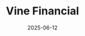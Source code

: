 ---  
layout: startup_page  
title: "Vine Financial"  
id: "vinefin.com"  
permalink: "/vinefinancialvinefin.com06122025/"  
website: "https://www.vinefin.com/"  
funding_round: "Seed"  
funding_amount: ""  
investors: "Bankers Helping Bankers Fund (Neeraj Vohra), Zahid Afzal, George Kelley, Blake Paulson, Terry Ammons, Marco Bernasconi, Joe Gomez, Jeff Harper, Brandon Kunz, Ralph Marcucilli, Tom Shen"  
about: "Vine Financial is a commercial lending accelerator designed for banks and credit unions. It utilizes AI tools to streamline commercial lending, making it faster, more accurate, and more auditable by providing a unified platform for various lending tasks. The platform aims to improve efficiency and decision-making for financial institutions in commercial real estate, agriculture, and various lending products."  
markets: "Fintech, Financial Services"  
hq: "Austin, Texas, United States"  
founded_year: "2019"  
linkedin: "https://www.linkedin.com/company/vine-financial-inc"  
twitter: ""  
instagram: ""  
facebook: ""  
crunchbase: "https://www.crunchbase.com/organization/vine-financial"  
pitchbook: ""  

date_display: "12-Jun-2025"  
date: "2025-06-12"

# SEO Optimization  
meta_title: "Vine Financial - Seed"  
meta_description: "Vine Financial, Vine Financial is a commercial lending accelerator designed for banks and credit unions. It utilizes AI tools to streamline commercial lending, making..."  
meta_keywords: "Vine Financial, Fintech, Financial Services, Seed funding"  
canonical_url: "https://startup.projectstartups.com/vinefinancialvinefin.com06122025/"  
---